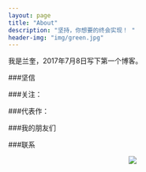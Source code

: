 ```yaml
---
layout: page
title: "About"
description: "坚持，你想要的终会实现！ "
header-img: "img/green.jpg"
---
```


我是兰奎，2017年7月8日写下第一个博客。


###坚信


###关注：


###代表作：


###我的朋友们


###联系


<center>
    <p><img src="http://i173.photobucket.com/albums/w63/cnfeat/2015-08-29-2_zpsqj7po8eo.png" align="center"></p>
</center>






